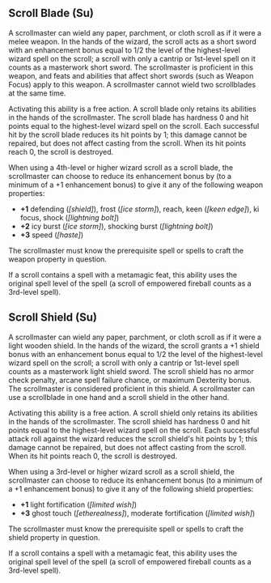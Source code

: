 ## **Scroll Blade** (Su)
A scrollmaster can wield any paper, parchment, or cloth scroll as if it were a melee weapon. In the hands of the wizard, the scroll acts as a short sword with an enhancement bonus equal to 1/2 the level of the highest-level wizard spell on the scroll; a scroll with only a cantrip or 1st-level spell on it counts as a masterwork short sword. The scrollmaster is proficient in this weapon, and feats and abilities that affect short swords (such as Weapon Focus) apply to this weapon. A scrollmaster cannot wield two scrollblades at the same time.

Activating this ability is a free action. A scroll blade only retains its abilities in the hands of the scrollmaster. The scroll blade has hardness 0 and hit points equal to the highest-level wizard spell on the scroll. Each successful hit by the scroll blade reduces its hit points by 1; this damage cannot be repaired, but does not affect casting from the scroll. When its hit points reach 0, the scroll is destroyed.

When using a 4th-level or higher wizard scroll as a scroll blade, the scrollmaster can choose to reduce its enhancement bonus by (to a minimum of a +1 enhancement bonus) to give it any of the following weapon properties:

* **+1** defending (*[shield]*), frost (*[ice storm]*), reach, keen (*[keen edge]*), ki focus, shock (*[lightning bolt]*)
* **+2** icy burst (*[ice storm]*), shocking burst (*[lightning bolt]*)
* **+3** speed (*[haste]*)

The scrollmaster must know the prerequisite spell or spells to craft the weapon property in question.

If a scroll contains a spell with a metamagic feat, this ability uses the original spell level of the spell (a scroll of empowered fireball counts as a 3rd-level spell).

## **Scroll Shield** (Su)
A scrollmaster can wield any paper, parchment, or cloth scroll as if it were a light wooden shield. In the hands of the wizard, the scroll grants a +1 shield bonus with an enhancement bonus equal to 1/2 the level of the highest-level wizard spell on the scroll; a scroll with only a cantrip or 1st-level spell counts as a masterwork light shield sword. The scroll shield has no armor check penalty, arcane spell failure chance, or maximum Dexterity bonus. The scrollmaster is considered proficient in this shield. A scrollmaster can use a scrollblade in one hand and a scroll shield in the other hand.

Activating this ability is a free action. A scroll shield only retains its abilities in the hands of the scrollmaster. The scroll shield has hardness 0 and hit points equal to the highest-level wizard spell on the scroll. Each successful attack roll against the wizard reduces the scroll shield's hit points by 1; this damage cannot be repaired, but does not affect casting from the scroll. When its hit points reach 0, the scroll is destroyed.

When using a 3rd-level or higher wizard scroll as a scroll shield, the scrollmaster can choose to reduce its enhancement bonus (to a minimum of a +1 enhancement bonus) to give it any of the following shield properties:

* **+1** light fortification (*[limited wish]*)
* **+3** ghost touch (*[etherealness]*), moderate fortification (*[limited wish]*)

The scrollmaster must know the prerequisite spell or spells to craft the shield property in question.

If a scroll contains a spell with a metamagic feat, this ability uses the original spell level of the spell (a scroll of empowered fireball counts as a 3rd-level spell).